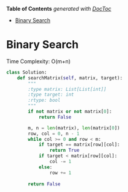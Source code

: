 <!-- START doctoc generated TOC please keep comment here to allow auto update -->
<!-- DON'T EDIT THIS SECTION, INSTEAD RE-RUN doctoc TO UPDATE -->
**Table of Contents**  *generated with [DocToc](https://github.com/thlorenz/doctoc)*

- [Binary Search](#binary-search)

<!-- END doctoc generated TOC please keep comment here to allow auto update -->


# Binary Search

Time Complexity: O(m+n)

```python
class Solution:
    def searchMatrix(self, matrix, target):
        """
        :type matrix: List[List[int]]
        :type target: int
        :rtype: bool
        """
        if not matrix or not matrix[0]:
            return False

        m, n = len(matrix), len(matrix[0])
        row, col = 0, n - 1
        while col >= 0 and row < m:
            if target == matrix[row][col]:
                return True
            if target < matrix[row][col]:
                col -= 1
            else:
                row += 1
                
        return False
```
